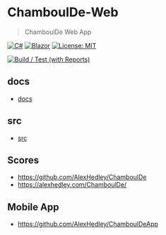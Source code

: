 # ChamboulDe-Web

> ChamboulDe Web App

[![C#](https://img.shields.io/badge/c%23-%23239120.svg?style=for-the-badge&logo=c-sharp&logoColor=white)](https://learn.microsoft.com/en-us/dotnet/csharp/)
[![Blazor](https://img.shields.io/badge/blazor-%235C2D91.svg?style=for-the-badge&logo=blazor&logoColor=white)](https://dotnet.microsoft.com/en-us/apps/aspnet/web-apps/blazor)
[![License: MIT](https://img.shields.io/badge/License-MIT-lightgrey.svg?style=for-the-badge)](LICENSE) <!-- https://opensource.org/licenses/MIT -->

[![Build / Test (with Reports)](https://github.com/AlexHedley/ChamboulDe-Web/actions/workflows/build-test.yml/badge.svg)](https://github.com/AlexHedley/ChamboulDe-Web/actions/workflows/build-test.yml)

## docs

- [docs](docs/README.md)

## src

- [src](src/README.md)

## Scores

- https://github.com/AlexHedley/ChamboulDe
- https://alexhedley.com/ChamboulDe/

## Mobile App

- https://github.com/AlexHedley/ChamboulDeApp
